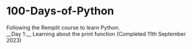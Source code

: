 # 100-Days-of-Python
<p>Following the Remplit course to learn Python.<br>
__Day 1:__ Learning about the print function (Completed 11th September 2023)<br>
